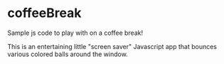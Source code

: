 # coffeeBreak
Sample js code to play with on a coffee break!

This is an entertaining little "screen saver" Javascript app that bounces various colored balls around the window.

